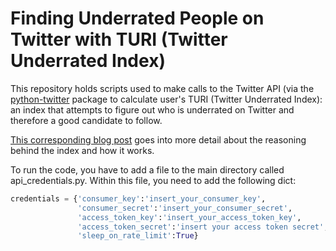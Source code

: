 # Finding Underrated People on Twitter with TURI (Twitter Underrated Index)

This repository holds scripts used to make calls to the Twitter API (via
the [python-twitter](https://github.com/bear/python-twitter) package to
calculate user's TURI (Twitter Underrated Index): an index that attempts to
figure out who is underrated on Twitter and therefore a good candidate to
follow.

[This corresponding blog post](http://www.marknagelberg.com/how-to-find-underrated-people-on-twitter-with-turi-twitter-underrated-index) goes into more detail about the reasoning
behind the index and how it works.

To run the code, you have to add a file to the main directory called
api_credentials.py. Within this file, you need to add the following dict:

```python
credentials = {'consumer_key':'insert_your_consumer_key',
               'consumer_secret':'insert_your_consumer_secret',
               'access_token_key':'insert_your_access_token_key',
               'access_token_secret':'insert your access token secret',
               'sleep_on_rate_limit':True}
```
